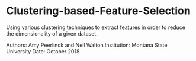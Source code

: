 # Clustering-based-Feature-Selection
Using various clustering techniques to extract features in order to reduce the dimensionality of a given dataset.

Authors: Amy Peerlinck and Neil Walton
Institution: Montana State University
Date: October 2018
